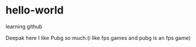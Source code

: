 # hello-world
learning github

Deepak here 
I like Pubg so much.(i like fps games and pubg is an fps game)
